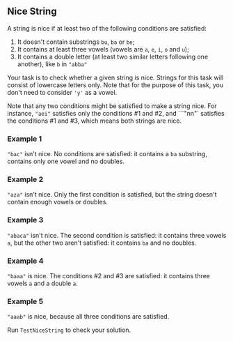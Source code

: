 ## Nice String

<p>
    A string is nice if at least two of the following conditions are satisfied:
</p>

1. It doesn't contain substrings ```bu```, ```ba``` or ```be```;
2. It contains at least three vowels (vowels are ```a```, ```e```, ```i```, ```o``` and ```u```);
3. It contains a double letter (at least two similar letters following one another), like ```b``` in ```"abba"```


Your task is to check whether a given string is nice. Strings for this task will consist of lowercase letters only. Note that for the purpose of this task, you don't need to consider ```'y'``` as a vowel.

Note that any two conditions might be satisfied to make a string nice. For instance, ```"aei"``` satisfies only the conditions #1 and #2, and ```"nn"` satisfies the conditions #1 and #3, which means both strings are nice.

### Example 1
```"bac"``` isn't nice.  No conditions are satisfied: it contains a ```ba``` substring, contains only one vowel and no doubles.

### Example 2
```"aza"``` isn't nice. Only the first condition is satisfied, but the string doesn't contain enough vowels or doubles.

### Example 3
```"abaca"```  isn't nice. The second condition is satisfied: it contains three vowels ```a```, but the other two aren't satisfied: it contains ```ba``` and no doubles.

### Example 4
```"baaa"``` is nice. The conditions #2 and #3 are satisfied: it contains three vowels ```a``` and a double ```a```.

### Example 5
```"aaab"``` is nice, because all three conditions are satisfied.

Run ```TestNiceString``` to check your solution.